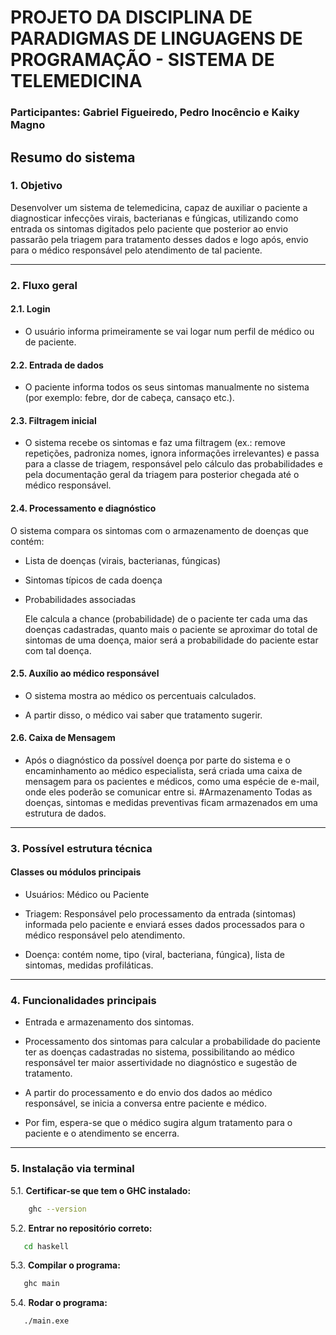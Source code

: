 # PROJETO DA DISCIPLINA DE PARADIGMAS DE LINGUAGENS DE PROGRAMAÇÃO - SISTEMA DE TELEMEDICINA

### Participantes: Gabriel Figueiredo, Pedro Inocêncio e Kaiky Magno

## Resumo do sistema

### 1. **Objetivo**
   Desenvolver um sistema de telemedicina, capaz de auxiliar o paciente a diagnosticar infecções virais, bacterianas e fúngicas, utilizando como entrada os sintomas digitados pelo paciente que posterior ao envio passarão pela triagem para tratamento desses dados e logo após, envio para o médico responsável pelo atendimento de tal paciente.

---

### 2. **Fluxo geral**
 #### 2.1.  **Login** 
   * O usuário informa primeiramente se vai logar num perfil de médico ou de paciente.

  #### 2.2. **Entrada de dados**
   * O paciente informa todos os seus sintomas manualmente no sistema (por exemplo: febre, dor de cabeça, cansaço etc.).


#### 2.3. **Filtragem inicial**
   * O sistema recebe os sintomas e faz uma filtragem (ex.: remove repetições, padroniza nomes, ignora informações irrelevantes) e passa para a classe de triagem, responsável pelo cálculo das probabilidades e pela documentação geral da triagem para posterior chegada até o médico responsável.


#### 2.4. **Processamento e diagnóstico**
O sistema compara os sintomas com o armazenamento de doenças que contém:

* Lista de doenças (virais, bacterianas, fúngicas)

* Sintomas típicos de cada doença

* Probabilidades associadas


   Ele calcula a chance (probabilidade) de o paciente ter cada uma das doenças cadastradas, quanto mais o paciente se aproximar do total de sintomas de uma doença, maior será a probabilidade do paciente estar com tal doença.


#### 2.5. **Auxílio ao médico responsável**
* O sistema mostra ao médico os percentuais calculados.

* A partir disso, o médico vai saber que tratamento sugerir.


#### 2.6. **Caixa de Mensagem**
   * Após o diagnóstico da possível doença por parte do sistema e o encaminhamento ao médico especialista, será criada uma caixa de mensagem para os pacientes e médicos, como uma espécie de e-mail, onde eles poderão se comunicar entre si. 
#Armazenamento 
Todas as doenças, sintomas e medidas preventivas ficam armazenados em uma estrutura de dados.

---

### 3. **Possível estrutura técnica**
#### Classes ou módulos principais

* Usuários: Médico ou Paciente

* Triagem: Responsável pelo processamento da entrada (sintomas) informada pelo paciente e enviará esses dados processados para o médico responsável pelo atendimento.

* Doença: contém nome, tipo (viral, bacteriana, fúngica), lista de sintomas, medidas profiláticas.

---

### 4. **Funcionalidades principais**

* Entrada e armazenamento dos sintomas.

* Processamento dos sintomas para calcular a probabilidade do paciente ter as doenças cadastradas no sistema, possibilitando ao médico responsável ter maior assertividade no diagnóstico e sugestão de tratamento.

* A partir do processamento e do envio dos dados ao médico responsável, se inicia a conversa entre paciente e médico.

* Por fim, espera-se que o médico sugira algum tratamento para o paciente e o atendimento se encerra.

---

### 5. **Instalação via terminal**

5.1. **Certificar-se que tem o GHC instalado:**
```bash
	ghc --version
```

5.2. **Entrar no repositório correto:**
```bash
   cd haskell
```

5.3. **Compilar o programa:**
```bash
   ghc main
```

5.4. **Rodar o programa:**
```bash
   ./main.exe
```
